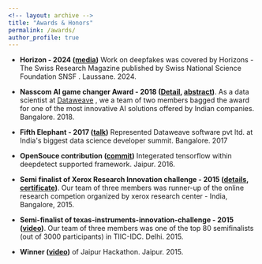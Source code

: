 ```yaml
---
<!-- layout: archive -->
title: "Awards & Honors"
permalink: /awards/
author_profile: true
---
```

* **Horizon - 2024 ([media](https://raw.githubusercontent.com/kyrs/kyrs.github.io/master/images/horizon.jpeg))** Work on deepfakes was covered by Horizons - The Swiss Research Magazine published by Swiss National Science Foundation SNSF . Laussane. 2024.
* **Nasscom AI game changer Award - 2018 ([Detail](https://kyrs.github.io/files/nasscom-ai-primer-2018.pdf), [abstract](http://kyrs.github.io/files/counterfiet.pdf))**. As a data scientist at [Dataweave](https://dataweave.com/) , we a team of two members bagged the award for one of the most innovative AI solutions offered by Indian companies. Bangalore. 2018. 

* **Fifth Elephant - 2017 ([talk](https://www.youtube.com/watch?v=Gffq_S_od5E))** Represented Dataweave software pvt ltd. at India's biggest data science developer summit. Bangalore. 2017
* **OpenSouce contribution ([commit](https://github.com/jolibrain/deepdetect/pull/103))** Integerated tensorflow within deepdetect supported framework. Jaipur. 2016.
* **Semi finalist of Xerox Research Innovation challenge - 2015 ([details](https://www.hackerrank.com/xerox-research-innovation-challenge-2015/), [certificate](http://kyrs.github.io/files/xerox_certificate.jpeg))**.  Our team of three members was runner-up of the online research competion organized by xerox research center - India, Bangalore, 2015.
* **Semi-finalist of texas-instruments-innovation-challenge - 2015 ([video](https://www.youtube.com/watch?v=wbyoTp0O2eM))**.  Our team of three members was one of the top 80 semifinalists (out of 3000 participants) in TIIC-IDC. Delhi. 2015.
* **Winner ([video](https://www.youtube.com/watch?v=UVAbqjEhVgA))**  of Jaipur Hackathon. Jaipur. 2015.

